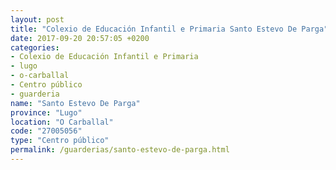 ```yaml
---
layout: post
title: "Colexio de Educación Infantil e Primaria Santo Estevo De Parga"
date: 2017-09-20 20:57:05 +0200
categories:
- Colexio de Educación Infantil e Primaria
- lugo
- o-carballal
- Centro público
- guarderia
name: "Santo Estevo De Parga"
province: "Lugo"
location: "O Carballal"
code: "27005056"
type: "Centro público"
permalink: /guarderias/santo-estevo-de-parga.html
---
```

